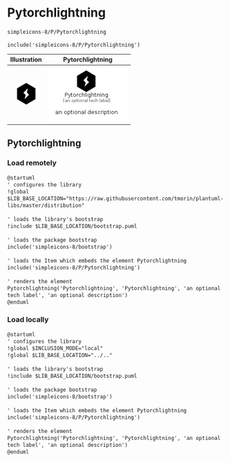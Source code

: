 # Pytorchlightning


```text
simpleicons-8/P/Pytorchlightning
```

```text
include('simpleicons-8/P/Pytorchlightning')
```



| Illustration | Pytorchlightning |
| :---: | :---: |
| ![illustration for Illustration](../../simpleicons-8/P/Pytorchlightning.png) | ![illustration for Pytorchlightning](../../simpleicons-8/P/Pytorchlightning.Local.png) |




## Pytorchlightning

### Load remotely
```plantuml
@startuml
' configures the library
!global $LIB_BASE_LOCATION="https://raw.githubusercontent.com/tmorin/plantuml-libs/master/distribution"

' loads the library's bootstrap
!include $LIB_BASE_LOCATION/bootstrap.puml

' loads the package bootstrap
include('simpleicons-8/bootstrap')

' loads the Item which embeds the element Pytorchlightning
include('simpleicons-8/P/Pytorchlightning')

' renders the element
Pytorchlightning('Pytorchlightning', 'Pytorchlightning', 'an optional tech label', 'an optional description')
@enduml
```

### Load locally
```plantuml
@startuml
' configures the library
!global $INCLUSION_MODE="local"
!global $LIB_BASE_LOCATION="../.."

' loads the library's bootstrap
!include $LIB_BASE_LOCATION/bootstrap.puml

' loads the package bootstrap
include('simpleicons-8/bootstrap')

' loads the Item which embeds the element Pytorchlightning
include('simpleicons-8/P/Pytorchlightning')

' renders the element
Pytorchlightning('Pytorchlightning', 'Pytorchlightning', 'an optional tech label', 'an optional description')
@enduml
```

